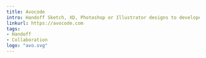```yaml
---
title: Avocode
intro: Handoff Sketch, XD, Photoshop or Illustrator designs to developers.
linkurl: https://avocode.com
tags:
- Handoff
- Collaboration
logo: "avo.svg"
---
```

